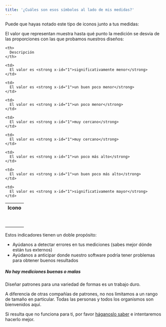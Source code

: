 ```yaml
---
title: '¿Cuáles son esos símbolos al lado de mis medidas?'
---
```


Puede que hayas notado este tipo de iconos junto a tus medidas: <Gauge val={0} theme='light' />

El valor que representan muestra hasta qué punto la medición se desvia de las proporciones con las que probamos nuestros diseños:

<table spaces-before="0">
  <tr>
    <th>
      Icono
    </th>

    <th>
      Descripción
    </th>

  </tr>

  <tr>
    <td>
      <Gauge val={-6} theme='light' />
    </td>

    <td>
      El valor es <strong x-id="1">significativamente menor</strong>
    </td>

  </tr>

  <tr>
    <td>
      <Gauge val={-4} theme='light' />
    </td>

    <td>
      El valor es <strong x-id="1">un buen poco menor</strong>
    </td>

  </tr>

  <tr>
    <td>
      <Gauge val={-2} theme='light' />
    </td>

    <td>
      El valor es <strong x-id="1">un poco menor</strong>
    </td>

  </tr>

  <tr>
    <td>
      <Gauge val={-1} theme='light' />
    </td>

    <td>
      El valor es <strong x-id="1">muy cercano</strong>
    </td>

  </tr>

  <tr>
    <td>
      <Gauge val={1} theme='light' />
    </td>

    <td>
      El valor es <strong x-id="1">muy cercano</strong>
    </td>

  </tr>

  <tr>
    <td>
      <Gauge val={2} theme='light' />
    </td>

    <td>
      El valor es <strong x-id="1">un poco más alto</strong>
    </td>

  </tr>

  <tr>
    <td>
      <Gauge val={4} theme='light' />
    </td>

    <td>
      El valor es <strong x-id="1">un buen poco más alto</strong>
    </td>

  </tr>

  <tr>
    <td>
      <Gauge val={6} theme='light' />
    </td>

    <td>
      El valor es <strong x-id="1">significativamente mayor</strong>
    </td>

  </tr>
</table>

Estos indicadores tienen un doble propósito:

-   Ayúdanos a detectar errores en tus mediciones (sabes mejor dónde están tus externos)
-   Ayúdanos a anticipar donde nuestro software podría tener problemas para obtener buenos resultados

<Note>

##### No hay mediciones buenas o malas

Diseñar patrones para una variedad de formas es un trabajo duro.

A diferencia de otras compañías de patrones, no nos limitamos a un rango de tamaño en particular.
Todas las personas y todos los organismos son bienvenidos aquí.

Si resulta que no funciona para ti, por favor [háganoslo saber](https://discord.freesewing.org/) e intentaremos hacerlo mejor.

</Note>
